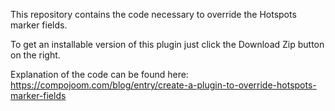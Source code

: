This repository contains the code necessary to override the Hotspots marker fields. 

To get an installable version of this plugin just click the Download Zip button on the right.

Explanation of the code can be found here:
https://compojoom.com/blog/entry/create-a-plugin-to-override-hotspots-marker-fields